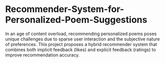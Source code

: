 # Recommender-System-for-Personalized-Poem-Suggestions
In an age of content overload, recommending personalized poems poses unique challenges due to sparse user interaction and the subjective nature of preferences. This project proposes a hybrid recommender system that combines both implicit feedback (likes) and explicit feedback (ratings) to improve recommendation accuracy. 
